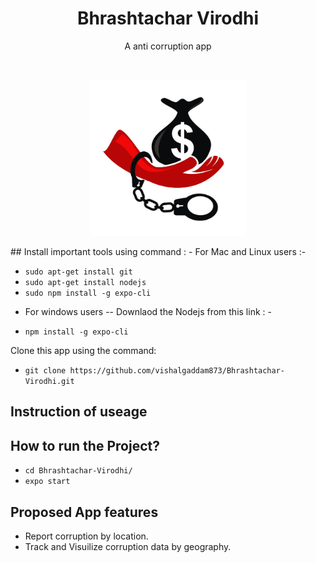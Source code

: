 <h1 align = "center">Bhrashtachar Virodhi</h1>
<p align = "center">A anti corruption app</p>
<br>
<p align="center">
<Img src="https://raw.githubusercontent.com/vishalgaddam873/Bhrashtachar-Virodhi/master/assets/icon.png" width="250" height="250" />
</p>
## Install important tools using command :
- For Mac and Linux users :-

  * `sudo apt-get install git`
  * `sudo apt-get install nodejs`
  * `sudo npm install -g expo-cli`
 
 - For windows users
  -- Downlaod the Nodejs from this link : - 
  * `npm install -g expo-cli`

Clone this app using the command:
  * `git clone https://github.com/vishalgaddam873/Bhrashtachar-Virodhi.git`

## Instruction of useage

## How to run the Project?

 * `cd Bhrashtachar-Virodhi/`
 * `expo start`

## Proposed App features
- Report corruption by location. 
- Track and Visuilize corruption data by geography.
